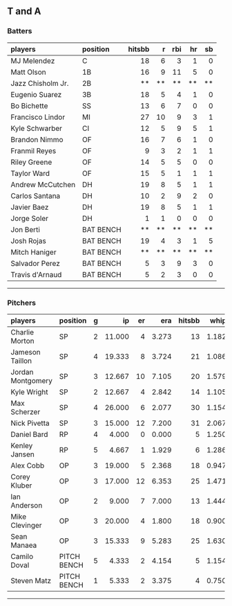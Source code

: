 ## T and A

### Batters

 
|players           |position  | hitsbb|  r| rbi| hr| sb| 
|:-----------------|:---------|------:|--:|---:|--:|--:| 
|MJ Melendez       |C         |     18|  6|   3|  1|  0| 
|Matt Olson        |1B        |     16|  9|  11|  5|  0| 
|Jazz Chisholm Jr. |2B        |     **| **|  **| **| **| 
|Eugenio Suarez    |3B        |     18|  5|   4|  1|  0| 
|Bo Bichette       |SS        |     13|  6|   7|  0|  0| 
|Francisco Lindor  |MI        |     27| 10|   9|  3|  1| 
|Kyle Schwarber    |CI        |     12|  5|   9|  5|  1| 
|Brandon Nimmo     |OF        |     16|  7|   6|  1|  0| 
|Franmil Reyes     |OF        |      9|  3|   2|  1|  1| 
|Riley Greene      |OF        |     14|  5|   5|  0|  0| 
|Taylor Ward       |OF        |     15|  5|   1|  1|  1| 
|Andrew McCutchen  |DH        |     19|  8|   5|  1|  1| 
|Carlos Santana    |DH        |     10|  2|   9|  2|  0| 
|Javier Baez       |DH        |     19|  8|   5|  1|  1| 
|Jorge Soler       |DH        |      1|  1|   0|  0|  0| 
|Jon Berti         |BAT BENCH |     **| **|  **| **| **| 
|Josh Rojas        |BAT BENCH |     19|  4|   3|  1|  5| 
|Mitch Haniger     |BAT BENCH |     **| **|  **| **| **| 
|Salvador Perez    |BAT BENCH |      5|  3|   9|  3|  0| 
|Travis d'Arnaud   |BAT BENCH |      5|  2|   3|  0|  0| 


* * *

### Pitchers

 
|players           |position    |  g|     ip| er|   era| hitsbb|  whip| so|  w| sv| 
|:-----------------|:-----------|--:|------:|--:|-----:|------:|-----:|--:|--:|--:| 
|Charlie Morton    |SP          |  2| 11.000|  4| 3.273|     13| 1.182| 12|  0|  0| 
|Jameson Taillon   |SP          |  4| 19.333|  8| 3.724|     21| 1.086| 21|  1|  0| 
|Jordan Montgomery |SP          |  3| 12.667| 10| 7.105|     20| 1.579| 17|  0|  0| 
|Kyle Wright       |SP          |  2| 12.667|  4| 2.842|     14| 1.105| 13|  2|  0| 
|Max Scherzer      |SP          |  4| 26.000|  6| 2.077|     30| 1.154| 30|  1|  0| 
|Nick Pivetta      |SP          |  3| 15.000| 12| 7.200|     31| 2.067| 14|  0|  0| 
|Daniel Bard       |RP          |  4|  4.000|  0| 0.000|      5| 1.250|  3|  0|  3| 
|Kenley Jansen     |RP          |  5|  4.667|  1| 1.929|      6| 1.286|  5|  1|  3| 
|Alex Cobb         |OP          |  3| 19.000|  5| 2.368|     18| 0.947| 22|  0|  0| 
|Corey Kluber      |OP          |  3| 17.000| 12| 6.353|     25| 1.471| 15|  2|  0| 
|Ian Anderson      |OP          |  2|  9.000|  7| 7.000|     13| 1.444| 11|  1|  0| 
|Mike Clevinger    |OP          |  3| 20.000|  4| 1.800|     18| 0.900| 19|  1|  0| 
|Sean Manaea       |OP          |  3| 15.333|  9| 5.283|     25| 1.630| 14|  2|  0| 
|Camilo Doval      |PITCH BENCH |  5|  4.333|  2| 4.154|      5| 1.154|  7|  0|  1| 
|Steven Matz       |PITCH BENCH |  1|  5.333|  2| 3.375|      4| 0.750|  7|  1|  0| 


* * *


